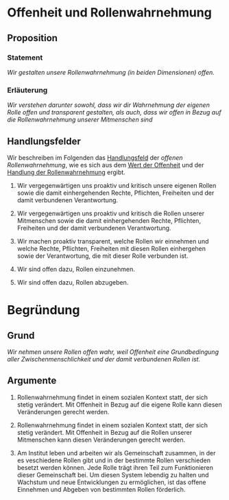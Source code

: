 <!---
   NAME - The NAME of this project is:
ethos

  FILE - The FILENAME of the current file is:
/v4a3.md

  CREATION - This project was CREATED on:
2017-01-28-16:15:00 UTC

  MODIFICATION - This project was last MODIFIED on:
2017-01-28-16:15:00 UTC

  VERSION - The current VERSION of this project is:
<git-commit-hash>-2017-01-28-16:15:00 UTC

  CREATOR(S) - This project was CREATED by:
Michael Czechowski, Martin Maga

  CONTACT - You can CONTACT the creator(s) or developer(s) of this project at:
E-Mail: mail@martinmaga.de

  COPYRIGHT - The COPYRIGHT holder of this project is:
COPYRIGHT (c) 2016 Martin Maga

  LICENSE - This project is LICENSED under the following license:
Martin Maga 2016 CC BY-SA 4.0 https://creativecommons.org

  SUBFILE – This is a SUBFILE! For more INFORMATION on this project go to:
/README.md
--->


# Offenheit und Rollenwahrnehmung
## Proposition
### Statement
*Wir gestalten unsere Rollenwahrnehmung (in beiden Dimensionen) offen.*

### Erläuterung
*Wir verstehen darunter sowohl, dass wir dir Wahrnehmung der eigenen Rolle offen und transparent gestalten, als auch, dass wir offen in Bezug auf die Rollenwahrnehmung unserer Mitmenschen sind*

## Handlungsfelder
Wir beschreiben im Folgenden das [Handlungsfeld](../synopsis/overview.md) der *offenen Rollenwahrnehmung*, wie es sich aus dem [Wert der Offenheit](../values/v4_openness.md) und der [Handlung der Rollenwahrnehmung](../actions/a3_roles.md) ergibt.

1. Wir vergegenwärtigen uns proaktiv und kritisch unsere eigenen Rollen sowie die damit einhergehenden Rechte, Pflichten, Freiheiten und der damit verbundenen Verantwortung.

2. Wir vergegenwärtigen uns proaktiv und kritisch die Rollen unserer Mitmenschen sowie die damit einhergehenden Rechte, Pflichten, Freiheiten und der damit verbundenen Verantwortung.

3. Wir machen proaktiv transparent, welche Rollen wir einnehmen und welche Rechte, Pflichten, Freiheiten mit diesen Rollen einhergehen sowie der Verantwortung, die mit dieser Rolle verbunden ist.

4. Wir sind offen dazu, Rollen einzunehmen.

5. Wir sind offen dazu, Rollen abzugeben.

# Begründung
## Grund
*Wir nehmen unsere Rollen offen wahr, weil Offenheit eine Grundbedingung aller Zwischenmenschlichkeit und der damit verbundenen Rollen ist.*

## Argumente
1. Rollenwahrnehmung findet in einem sozialen Kontext statt, der sich stetig verändert. Mit Offenheit in Bezug auf die eigene Rolle kann diesen Veränderungen gerecht werden.

2. Rollenwahrnehmung findet in einem sozialen Kontext statt, der sich stetig verändert. Mit Offenheit in Bezug auf die Rollen unserer Mitmenschen kann diesen Veränderungen gerecht werden.

3. Am Institut leben und arbeiten wir als Gemeinschaft zusammen, in der es veschiedene Rollen gibt und in der bestimmte Rollen verschieden besetzt werden können. Jede Rolle trägt ihren Teil zum Funktionieren dieser Gemeinschaft bei. Um diesen System lebendig zu halten und Wachstum und neue Entwicklungen zu ermöglichen, ist das offene Einnehmen und Abgeben von bestimmten Rollen förderlich.
